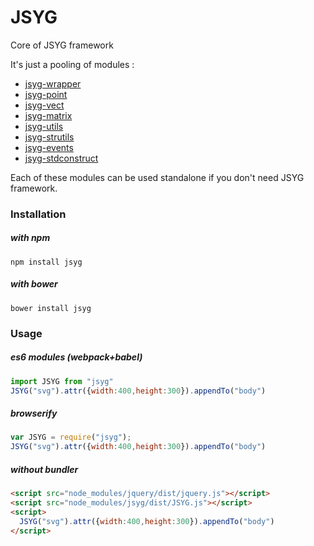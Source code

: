 # JSYG
Core of JSYG framework

It's just a pooling of modules :
* [jsyg-wrapper](https://github.com/YannickBochatay/JSYG-wrapper)
* [jsyg-point](https://github.com/YannickBochatay/JSYG.Point)
* [jsyg-vect](https://github.com/YannickBochatay/JSYG.Vect)
* [jsyg-matrix](https://github.com/YannickBochatay/JSYG.Matrix)
* [jsyg-utils](https://github.com/YannickBochatay/JSYG-utils)
* [jsyg-strutils](https://github.com/YannickBochatay/JSYG-strutils)
* [jsyg-events](https://github.com/YannickBochatay/JSYG.Events)
* [jsyg-stdconstruct](https://github.com/YannickBochatay/JSYG.StdConstruct)

Each of these modules can be used standalone if you don't need JSYG framework.

### Installation

##### with npm
```shell
npm install jsyg
```

##### with bower
```shell
bower install jsyg
```


### Usage

##### es6 modules (webpack+babel)
```javascript
import JSYG from "jsyg"
JSYG("svg").attr({width:400,height:300}).appendTo("body")
```

##### browserify
```javascript
var JSYG = require("jsyg");
JSYG("svg").attr({width:400,height:300}).appendTo("body")
```

##### without bundler
```html
<script src="node_modules/jquery/dist/jquery.js"></script>
<script src="node_modules/jsyg/dist/JSYG.js"></script>
<script>
  JSYG("svg").attr({width:400,height:300}).appendTo("body")
</script>
```